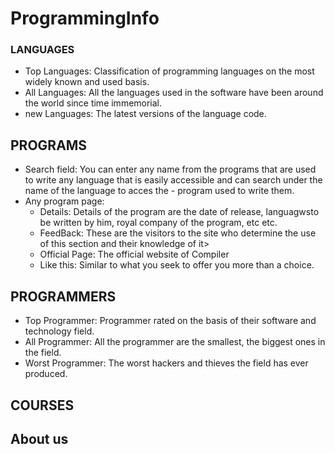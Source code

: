 # ProgrammingInfo

 ### LANGUAGES
  - Top Languages:
    Classification of programming languages on the most widely known and used basis.
  - All Languages:
    All the languages used in the software have been around the world since time immemorial.
  - new Languages:
    The latest versions of the language code.

## PROGRAMS
  - Search field:
    You can enter any name from the programs that are used to write any language that is easily accessible and can search under the name of the language to acces the - program used to write them.
  - Any program page:
    - Details:
      Details of the program are the date of release, languagwsto be written by him, royal company of the program, etc etc.
    - FeedBack:
      These are the visitors to the site who determine the use of this section and their knowledge of it>
    - Official Page:
      The official website of Compiler
    - Like this:
      Similar to what you seek to offer you more than a choice.

## PROGRAMMERS
  - Top Programmer:
    Programmer rated on the basis of their software and technology field.
  - All Programmer:
    All the programmer are the smallest, the biggest ones in the field.
  - Worst Programmer:
    The worst hackers and thieves the field has ever produced.

## COURSES

## About us
